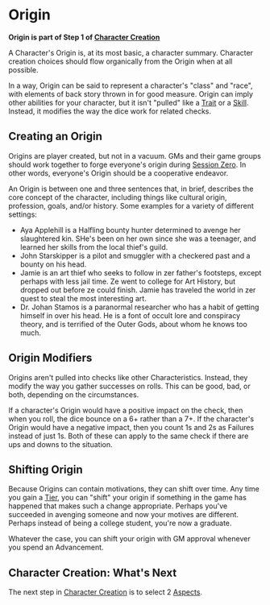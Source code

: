 # Origin

**Origin is part of Step 1 of [Character Creation](CCSummary.md)**

A Character's Origin is, at its most basic, a character summary. Character creation choices should flow organically from the Origin when at all possible.

In a way, Origin can be said to represent a character's "class" and "race", with elements of back story thrown in for good measure. Origin can imply other abilities for your character, but it isn't "pulled" like a [Trait](Traits.md) or a [Skill](Skills.md). Instead, it modifies the way the dice work for related checks.

## Creating an Origin

Origins are player created, but not in a vacuum. GMs and their game groups should work together to forge everyone's origin during [Session Zero](SessionZero.md). In other words, everyone's Origin should be a cooperative endeavor.

An Origin is between one and three sentences that, in brief, describes the core concept of the character, including things like cultural origin, profession, goals, and/or history. Some examples for a variety of different settings:

- Aya Applehill is a Halfling bounty hunter determined to avenge her slaughtered kin. SHe's been on her own since she was a teenager, and learned her skills from the local thief's guild.
- John Starskipper is a pilot and smuggler with a checkered past and a bounty on his head.
- Jamie is an art thief who seeks to follow in zer father's footsteps, except perhaps with less jail time. Ze went to college for Art History, but dropped out before ze could finish. Jamie has traveled the world in zer quest to steal the most interesting art.
- Dr. Johan Stamos is a paranormal researcher who has a habit of getting himself in over his head. He is a font of occult lore and conspiracy theory, and is terrified of the Outer Gods, about whom he knows too much.

## Origin Modifiers

Origins aren't pulled into checks like other Characteristics. Instead, they modify the way you gather successes on rolls. This can be good, bad, or both, depending on the circumstances.

If a character's Origin would have a positive impact on the check, then when you roll, the dice bounce on a 6+ rather than a 7+. If the character's Origin would have a negative impact, then you count 1s and 2s as Failures instead of just 1s. Both of these can apply to the same check if there are ups and downs to the situation.

>

## Shifting Origin

Because Origins can contain motivations, they can shift over time. Any time you gain a [Tier](Advancement.md), you can "shift" your origin if something in the game has happened that makes such a change appropriate. Perhaps you've succeeded in avenging someone and now your motives are different. Perhaps instead of being a college student, you're now a graduate.

Whatever the case, you can shift your origin with GM approval whenever you spend an Advancement.

## Character Creation: What's Next

The next step in [Character Creation](CCSummary.md) is to select 2 [Aspects](Aspects.md).
